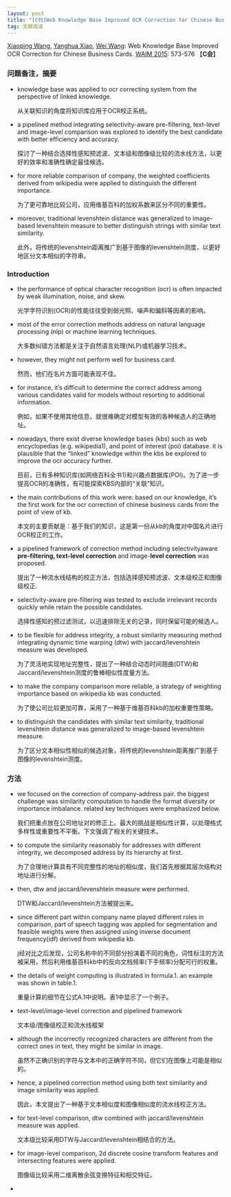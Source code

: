 ```yaml
---
layout: post
title: "[C刊]Web Knowledge Base Improved OCR Correction for Chinese Business Cards"
tag: 文献阅读
---
```


[Xiaoping Wang](https://dblp.uni-trier.de/pers/hd/w/Wang:Xiaoping), [Yanghua Xiao](https://dblp.uni-trier.de/pers/hd/x/Xiao:Yanghua), [Wei Wang](https://dblp.uni-trier.de/pers/hd/w/Wang_0009:Wei):
Web Knowledge Base Improved OCR Correction for Chinese Business Cards. [WAIM 2015](https://dblp.uni-trier.de/db/conf/waim/waim2015.html#WangXW15): 573-576 【**C会**】

### 问题备注，摘要

- knowledge base was applied to ocr correcting system from the perspective of linked knowledge.

  从关联知识的角度将知识库应用于OCR校正系统。

- a pipelined method integrating selectivity-aware pre-filtering, text-level and image-level comparison was explored to identify the best candidate with better efficiency and accuracy.

  探讨了一种结合选择性感知预滤波、文本级和图像级比较的流水线方法，以更好的效率和准确性确定最佳候选。

- for more reliable comparison of company, the weighted coefficients derived from wikipedia were applied to distinguish the different importance.

  为了更可靠地比较公司，应用维基百科的加权系数来区分不同的重要性。

- moreover, traditional levenshtein distance was generalized to image-based levenshtein measure to better distinguish strings with similar text similarity.

  此外，将传统的levenshtein距离推广到基于图像的levenshtein测度，以更好地区分文本相似的字符串。

### **Introduction**

- the performance of optical character recognition (ocr) is often impacted by weak illumination, noise, and skew.

  光学字符识别(OCR)的性能往往受到弱光照、噪声和偏斜等因素的影响。

- most of the error correction methods address on natural language processing (nlp) or machine learning techniques.

  大多数纠错方法都是关注于自然语言处理(NLP)或机器学习技术。

- however, they might not perform well for business card.

  然而，他们在名片方面可能表现不佳。

- for instance, it’s difficult to determine the correct address among various candidates valid for models without resorting to additional information.

  例如，如果不使用其他信息，就很难确定对模型有效的各种候选人的正确地址。

- nowadays, there exist diverse knowledge bases (kbs) such as web encyclopedias (e.g. wikipedia1), and point of interest (poi) database. it is plausible that the “linked” knowledge within the kbs be explored to improve the ocr accuracy further.

  目前，已有多种知识库(如网络百科全书1)和兴趣点数据库(POI)。为了进一步提高OCR的准确性，有可能探索KBS内部的“关联”知识。

- the main contributions of this work were: based on our knowledge, it’s the first work for the ocr correction of chinese business cards from the point of view of kb.

  本文的主要贡献是：基于我们的知识，这是第一份从kb的角度对中国名片进行OCR校正的工作。

- a pipelined framework of correction method including selectivityaware **pre-filtering, text-level correction** and image-**level correction** was proposed.

  提出了一种流水线结构的校正方法，包括选择感知预滤波、文本级校正和图像级校正.

- selectivity-aware pre-filtering was tested to exclude irrelevant records quickly while retain the possible candidates.

  选择性感知的预过滤测试，以迅速排除无关的记录，同时保留可能的候选人。

- to be flexible for address integrity, a robust similarity measuring method integrating dynamic time warping (dtw) with jaccard/levenshtein measure was developed.

  为了灵活地实现地址完整性，提出了一种结合动态时间翘曲(DTW)和Jaccard/levenshtein测度的鲁棒相似性度量方法。

- to make the company comparison more reliable, a strategy of weighting importance based on wikipedia kb was conducted.

  为了使公司比较更加可靠，采用了一种基于维基百科kb的加权重要性策略。

- to distinguish the candidates with similar text similarity, traditional levenshtein distance was generalized to image-based levenshtein measure.

  为了区分文本相似性相似的候选对象，将传统的levenshtein距离推广到基于图像的levenshtein测度。

### **方法**

- we focused on the correction of company-address pair. the biggest challenge was similarity computation to handle the format diversity or importance imbalance. related key techniques were emphasized below.

  我们把重点放在公司地址对的修正上。最大的挑战是相似性计算，以处理格式多样性或重要性不平衡。下文强调了相关的关键技术。

- to compute the similarity reasonably for addresses with different integrity, we decomposed address by its hierarchy at first.

  为了合理地计算具有不同完整性的地址的相似度，我们首先根据其层次结构对地址进行分解。

- then, dtw and jaccard/levenshtein measure were performed.

  DTW和Jaccard/levenshtein方法被提出来。

- since different part within company name played different roles in comparison, part of speech tagging was applied for segmentation and feasible weights were then assigned using inverse document frequency(idf) derived from wikipedia kb.

  j经对比之后发现，公司名称中的不同部分扮演着不同的角色，词性标注的方法被采用，然后利用维基百科kb中的反向文档频率(下手频率)分配可行的权重。

- the details of weight computing is illustrated in formula.1. an example was shown in table.1.

  重量计算的细节在公式A.1中说明。表1中显示了一个例子。

- text-level/image-level correction and pipelined framework

  文本级/图像级校正和流水线框架

- although the incorrectly recognized characters are different from the correct ones in text, they might be similar in image.

  虽然不正确识别的字符与文本中的正确字符不同，但它们在图像上可能是相似的。

- hence, a pipelined correction method using both text similarity and image similarity was applied.

  因此，本文提出了一种基于文本相似度和图像相似度的流水线校正方法。

- for text-level comparison, dtw combined with jaccard/levenshtein measure was applied.

  文本级比较采用DTW与Jaccard/levenshtein相结合的方法。

- for image-level comparison, 2d discrete cosine transform features and intersecting features were applied.

  图像级比较采用二维离散余弦变换特征和相交特征。

- 